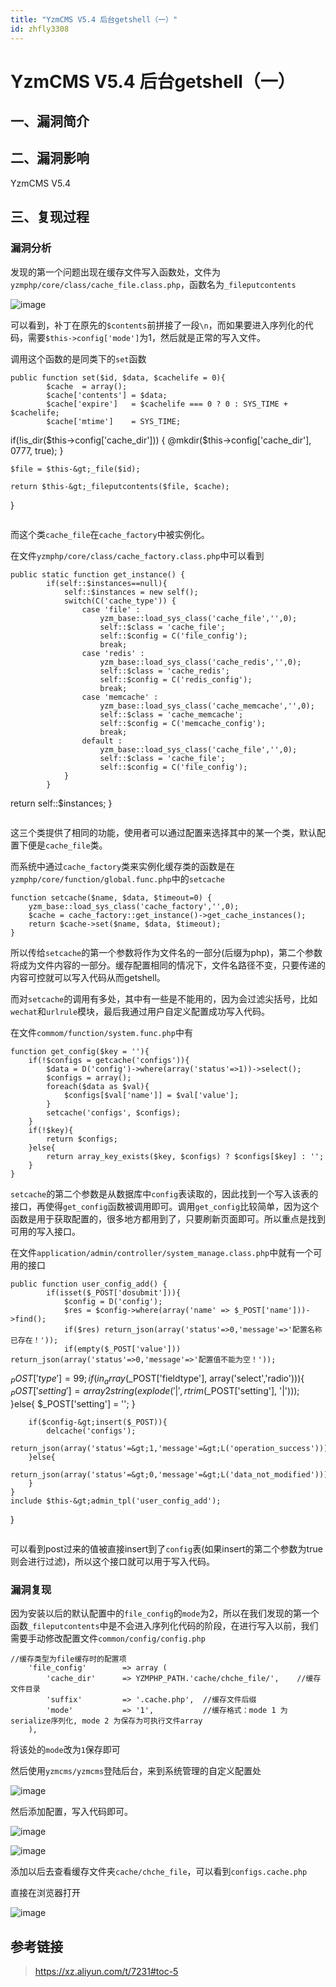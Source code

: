 ```yaml
---
title: "YzmCMS V5.4 后台getshell（一）"
id: zhfly3308
---
```


# YzmCMS V5.4 后台getshell（一）

## 一、漏洞简介

## 二、漏洞影响

YzmCMS V5.4

## 三、复现过程

### 漏洞分析

发现的第一个问题出现在缓存文件写入函数处，文件为`yzmphp/core/class/cache_file.class.php`，函数名为`_fileputcontents`

![image](../img/372dc394add9227aba90d13c312df723.png)

可以看到，补丁在原先的`$contents`前拼接了一段`\n`，而如果要进入序列化的代码，需要`$this->config['mode']`为1，然后就是正常的写入文件。

调用这个函数的是同类下的`set`函数

```
public function set($id, $data, $cachelife = 0){
        $cache  = array();
        $cache['contents'] = $data;
        $cache['expire']   = $cachelife === 0 ? 0 : SYS_TIME + $cachelife;
        $cache['mtime']    = SYS_TIME;

```
 if(!is_dir($this-&gt;config['cache_dir'])) {
        @mkdir($this-&gt;config['cache_dir'], 0777, true);
    }

    $file = $this-&gt;_file($id);

    return $this-&gt;_fileputcontents($file, $cache);
} 
``` 
```

而这个类`cache_file`在`cache_factory`中被实例化。

在文件`yzmphp/core/class/cache_factory.class.php`中可以看到

```
public static function get_instance() {
        if(self::$instances==null){
            self::$instances = new self();
            switch(C('cache_type')) {
                case 'file' :
                    yzm_base::load_sys_class('cache_file','',0);
                    self::$class = 'cache_file';
                    self::$config = C('file_config');
                    break;
                case 'redis' : 
                    yzm_base::load_sys_class('cache_redis','',0);
                    self::$class = 'cache_redis';
                    self::$config = C('redis_config');
                    break;
                case 'memcache' : 
                    yzm_base::load_sys_class('cache_memcache','',0);
                    self::$class = 'cache_memcache';
                    self::$config = C('memcache_config');
                    break;
                default :
                    yzm_base::load_sys_class('cache_file','',0);
                    self::$class = 'cache_file';
                    self::$config = C('file_config');
            }
        }

```
 return self::$instances;
} 
``` 
```

这三个类提供了相同的功能，使用者可以通过配置来选择其中的某一个类，默认配置下便是`cache_file`类。

而系统中通过`cache_factory`类来实例化缓存类的函数是在`yzmphp/core/function/global.func.php`中的`setcache`

```
function setcache($name, $data, $timeout=0) {
    yzm_base::load_sys_class('cache_factory','',0);
    $cache = cache_factory::get_instance()->get_cache_instances();
    return $cache->set($name, $data, $timeout);
} 
```

所以传给`setcache`的第一个参数将作为文件名的一部分(后缀为php)，第二个参数将成为文件内容的一部分。缓存配置相同的情况下，文件名路径不变，只要传递的内容可控就可以写入代码从而getshell。

而对`setcache`的调用有多处，其中有一些是不能用的，因为会过滤尖括号，比如`wechat`和`urlrule`模块，最后我通过用户自定义配置成功写入代码。

在文件`commom/function/system.func.php`中有

```
function get_config($key = ''){
    if(!$configs = getcache('configs')){
        $data = D('config')->where(array('status'=>1))->select();
        $configs = array();
        foreach($data as $val){
            $configs[$val['name']] = $val['value'];
        }
        setcache('configs', $configs);
    }
    if(!$key){
        return $configs;
    }else{
        return array_key_exists($key, $configs) ? $configs[$key] : '';
    }   
} 
```

`setcache`的第二个参数是从数据库中`config`表读取的，因此找到一个写入该表的接口，再使得`get_config`函数被调用即可。调用`get_config`比较简单，因为这个函数是用于获取配置的，很多地方都用到了，只要刷新页面即可。所以重点是找到可用的写入接口。

在文件`application/admin/controller/system_manage.class.php`中就有一个可用的接口

```
public function user_config_add() {
        if(isset($_POST['dosubmit'])){
            $config = D('config');
            $res = $config->where(array('name' => $_POST['name']))->find();
            if($res) return_json(array('status'=>0,'message'=>'配置名称已存在！'));
            if(empty($_POST['value']))  return_json(array('status'=>0,'message'=>'配置值不能为空！'));

```
 $_POST['type'] = 99;
        if(in_array($_POST['fieldtype'], array('select','radio'))){
            $_POST['setting'] = array2string(explode('|', rtrim($_POST['setting'], '|')));
        }else{
            $_POST['setting'] = '';
        }

        if($config-&gt;insert($_POST)){
            delcache('configs');
            return_json(array('status'=&gt;1,'message'=&gt;L('operation_success')));
        }else{
            return_json(array('status'=&gt;0,'message'=&gt;L('data_not_modified')));
        }           
    }
    include $this-&gt;admin_tpl('user_config_add');
} 
``` 
```

可以看到post过来的值被直接insert到了`config`表(如果insert的第二个参数为true则会进行过滤)，所以这个接口就可以用于写入代码。

### 漏洞复现

因为安装以后的默认配置中的`file_config`的`mode`为2，所以在我们发现的第一个函数`_fileputcontents`中是不会进入序列化代码的阶段，在进行写入以前，我们需要手动修改配置文件`common/config/config.php`

```
//缓存类型为file缓存时的配置项
    'file_config'        => array (
        'cache_dir'      => YZMPHP_PATH.'cache/chche_file/',    //缓存文件目录
        'suffix'         => '.cache.php',  //缓存文件后缀
        'mode'           => '1',           //缓存格式：mode 1 为serialize序列化, mode 2 为保存为可执行文件array
    ), 
```

将该处的`mode`改为`1`保存即可

然后使用`yzmcms/yzmcms`登陆后台，来到系统管理的自定义配置处

![image](../img/efb720b463fdc8d05dd142e2369e3099.png)

然后添加配置，写入代码即可。

![image](../img/1388def23c4f153f19f3af7fb393e0c8.png)

![image](../img/2254eb0fb18e49ffc9e641e097c4c536.png)

添加以后去查看缓存文件夹`cache/chche_file`，可以看到`configs.cache.php`

直接在浏览器打开

![image](../img/d593ab227b6444321469fbffadbbdfd7.png)

## 参考链接

> https://xz.aliyun.com/t/7231#toc-5